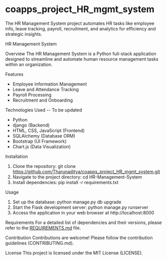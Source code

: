 # coapps_project_HR_mgmt_system
The HR Management System project automates HR tasks like employee info, leave tracking, payroll, recruitment, and analytics for efficiency and strategic insights.

HR Management System

Overview
The HR Management System is a Python full-stack application designed to streamline and automate human resource management tasks within an organization.

Features
- Employee Information Management
- Leave and Attendance Tracking
- Payroll Processing
- Recruitment and Onboarding

Technologies Used -- To be updated
- Python
- django (Backend)
- HTML, CSS, JavaScript (Frontend)
- SQLAlchemy (Database ORM)
- Bootstrap (UI Framework)
- Chart.js (Data Visualization)

Installation
1. Clone the repository:
   git clone https://github.com/Tharunaditya/coapps_project_HR_mgmt_system.git
2. Navigate to the project directory:
   cd HR-Management-System
3. Install dependencies:
   pip install -r requirements.txt

Usage
1. Set up the database:
   python manage.py db upgrade
2. Start the Flask development server:
   python manage.py runserver
3. Access the application in your web browser at http://localhost:8000

Requirements
For a detailed list of dependencies and their versions, please refer to the [REQUIREMENTS.md]() file.

Contribution
Contributions are welcome! Please follow the contribution guidelines (CONTRIBUTING.md).

License
This project is licensed under the MIT License (LICENSE).
